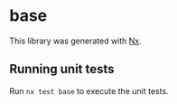 # base

This library was generated with [Nx](https://nx.dev).

## Running unit tests

Run `nx test base` to execute the unit tests.
